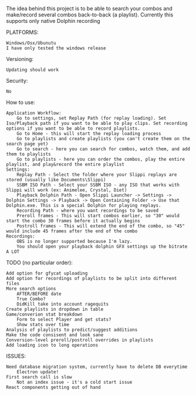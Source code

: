 The idea behind this project is to be able to search your combos and make/record several combos back-to-back (a playlist).
Currently this supports only native Dolphin recording

PLATFORMS:

    Windows/Osx/Ubunutu
    I have only tested the windows release 

Versioning:

    Updating should work

Security:

    No

How to use:

    Application Workflow:
        Go to settings, set Replay Path (for replay loading). Set Iso/Playback path if you want to be able to play clips. Set recording options if you want to be able to record playlists.
        Go to Home - this will start the replay loading process
        Go to playlists and create playlists (you can't create them on the search page yet)
        Go to search - here you can search for combos, watch them, and add them to playlists
        Go to playlists - here you can order the combos, play the entire playlist, and play&record the entire playlist
    Settings:
        Replay Path - Select the folder where your Slippi replays are stored (usually like Documents\Slippi)
        SSBM ISO Path - Select your SSBM ISO - any ISO that works with Slippi will work (ex: Animelee, Crystal, Diet)
        Playback Dolphin Path - Open Slippi Launcher -> Settings -> Dolphin Settings -> Playback -> Open Containing Folder -> Use that Dolphin.exe. This is a special Dolphin for playing replays.
        Recording Path - where you want recordings to be saved
        Preroll frames - This will start combos earlier, so "30" would start the combo 30 frames before it actually begins
        Postroll frames - This will extend the end of the combo, so "45" would include 45 frames after the end of the combo
    Recordings:
        OBS is no longer supported because I'm lazy.
        You should open your playback dolphin GFX settings up the bitrate A LOT

TODO (no particular order):

    Add option for gfycat uploading
    Add option for recordings of playlists to be split into different files
    More search options
        AFTER/BEFORE date
        True Combo?
        DidKill take into account ragequits
    Create playlists in dropdown in table
    Game/converion stat breakdown
        Form to select Player and get stats?
        Show stats over time
    Analysis of playlists to predict/suggest additions
    Make the code consisent and look sane    
    Conversion-level preroll/postroll overrides in playlists
    Add loading icon to long operations

ISSUES:

    Need database migration system, currently have to delete DB everytime
        Electron update!    
    First search call is slow
        Not an index issue - it's a cold start issue
    React components getting out of hand
